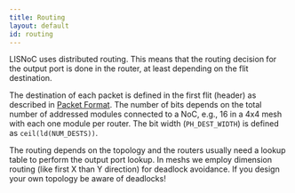 ```yaml
---
title: Routing
layout: default
id: routing
---
```


LISNoC uses distributed routing. This means that the routing decision
for the output port is done in the router, at least depending on the
flit destination.

The destination of each packet is defined in the first flit (header)
as described in [Packet Format](packets.html "Packet Format"). The
number of bits depends on the total number of addressed modules
connected to a NoC, e.g., 16 in a 4x4 mesh with each one module per
router. The bit width (`PH_DEST_WIDTH`) is defined as
`ceil(ld(NUM_DESTS))`.

The routing depends on the topology and the routers usually need a
lookup table to perform the output port lookup. In meshs we employ
dimension routing (like first X than Y direction) for deadlock
avoidance. If you design your own topology be aware of deadlocks!


	

